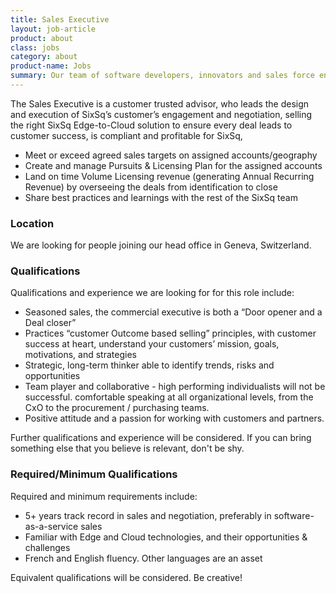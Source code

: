 ```yaml
---
title: Sales Executive
layout: job-article
product: about
class: jobs
category: about
product-name: Jobs
summary: Our team of software developers, innovators and sales force enthusiasts is our most precious asset. Do you have what it takes to be part of the adventure?
---
```


The Sales Executive is a customer trusted advisor, who leads the design and execution of SixSq’s customer’s engagement and negotiation, selling the right SixSq Edge-to-Cloud solution to ensure every deal leads to customer success, is compliant and profitable for SixSq, 

  * Meet or exceed agreed sales targets on assigned accounts/geography
  * Create and manage Pursuits & Licensing Plan for the assigned accounts
  * Land on time Volume Licensing revenue (generating Annual Recurring Revenue) by overseeing the deals from identification to close
  * Share best practices and learnings with the rest of the SixSq team 


### Location

We are looking for people joining our head office in Geneva, Switzerland.


### Qualifications 

Qualifications and experience we are looking for for this role include:

  * Seasoned sales, the commercial executive is both a “Door opener and a Deal closer”
  * Practices “customer Outcome based selling” principles, with customer success at heart, understand your customers’ mission, goals, motivations, and strategies
  * Strategic, long-term thinker able to identify trends, risks and opportunities
  * Team player and collaborative - high performing individualists will not be successful. comfortable speaking at all organizational levels, from the CxO to the procurement / purchasing teams. 
  * Positive attitude and a passion for working with customers and partners. 

Further qualifications and experience will be considered. If you can bring something else that you believe is relevant, don't be shy.


### Required/Minimum Qualifications 

Required and minimum requirements include:

  * 5+ years track record in sales and negotiation, preferably in software-as-a-service sales 
  * Familiar with Edge and Cloud technologies, and their opportunities & challenges
  * French and English fluency. Other languages are an asset 

Equivalent qualifications will be considered.  Be creative!

